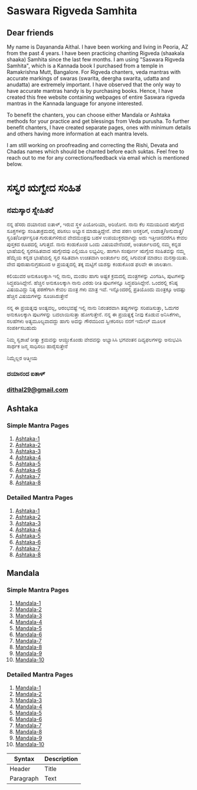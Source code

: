 # Saswara Rigveda Samhita
## Dear friends
My name is Dayananda Aithal. I have been working and living in Peoria, AZ from the past 4 years. I have been practicing chanting Rigveda (shaakala shaaka) Samhita since the last few months.  I am using "Saswara Rigveda Samhita", which is a Kannada book I purchased from a temple in Ramakrishna Mutt, Bangalore. For Rigveda chanters, veda mantras with accurate markings of swaras (swarita, deergha swarita, udatta and anudatta) are extremely important. I have observed that the only way to have accurate mantras handy is by purchasing books. Hence, I have created this free website containing webpages of entire Saswara rigveda mantras in the Kannada language for anyone interested.

To benefit the chanters, you can choose either Mandala or Ashtaka methods for your practice and get blessings from Veda purusha. To further benefit chanters, I have created separate pages, ones with minimum details and others having more information at each mantra levels.

I am still working on proofreading and correcting the Rishi, Devata and Chadas names which should be chanted before each suktas. Feel free to reach out to me for any corrections/feedback via email which is mentioned below.

# ಸಸ್ವರ ಋಗ್ವೇದ ಸಂಹಿತ 
## ನಮಸ್ಕಾರ ಸ್ನೇಹಿತರೆ
ನನ್ನ ಹೆಸರು ದಯಾನಂದ ಐತಾಳ್, ಇರುವ ಸ್ಥಳ ಪಿಯೋರಿಯಾ, ಅರಿಜೋನ. ನಾನು ಕೆಲ ಸಮಯದಿಂದ ಋಗ್ವೇದ ಸೂಕ್ತಗಳನ್ನು ಸಂಹಿತಾಕ್ರಮದಲ್ಲಿ ಪಠಿಸಲು ಅಭ್ಯಾಸ ಮಾಡುತ್ತಿದ್ದೇನೆ.  ವೇದ ಪಠಣ ಆಸಕ್ತರಿಗೆ, ಉದಾತ್ತ/ಅನುದಾತ್ತ/ಸ್ವರಿತ/ದೀರ್ಘಸ್ವರಿತ ಗುರುತುಗಳಿರುವ ವೇದಮಂತ್ರವು ಬಹಳ ಉಪಯುಕ್ತರವಾಗಿದ್ದು ಅದು ಇತ್ತೀಚಿನವರೆಗೂ ಕೇವಲ ಪುಸ್ತಕದ ರೂಪದಲ್ಲಿ ಸಿಗುತ್ತದೆ. ನಾನು ಕಂಡುಕೊಂಡ ಒಂದು ವಿಷಯವೇನೆಂದರೆ, ಅಂತರ್ಜಾಲದಲ್ಲಿ ನಮ್ಮ ಕನ್ನಡ ಭಾಷೆಯಲ್ಲಿ ಸ್ವರಸಹಿತವಾದ ಋಗ್ವೇದವು ಎಲ್ಲಿಯೂ ಲಭ್ಯವಿಲ್ಲ. ಹಾಗಾಗಿ ಸಂಪೂರ್ಣ ಋಗ್ವೇದ ಸಂಹಿತವನ್ನು ನಮ್ಮ ಹೆಮ್ಮೆಯ ಕನ್ನಡ ಭಾಷೆಯಲ್ಲಿ ಸ್ವರ ಸಹಿತವಾಗಿ ಉಚಿತವಾಗಿ ಅಂತರ್ಜಾಲ ದಲ್ಲಿ ಸಿಗುವಂತೆ ಮಾಡಲು ಮನಸ್ಸಾಯಿತು. ವೇದ ಪುರುಷಾನುಗ್ರಹದಿಂದ ಆ ಪ್ರಯತ್ನದಲ್ಲಿ ತಕ್ಕ ಮಟ್ಟಿಗೆ ಯಶಸ್ಸು ಕಂಡುಕೊಂಡ ಫಲವೇ ಈ ಜಾಲತಾಣ.

ಕಲಿಯುವರ ಅನುಕೂಲಕ್ಕಾಗಿ ಇಲ್ಲಿ ನಾನು, ಮಂಡಲ ಹಾಗು ಅಷ್ಟಕ ಕ್ರಮದಲ್ಲಿ ಮಂತ್ರಗಳನ್ನು ವಿಂಗಡಿಸಿ, ಪುಟಗಳನ್ನು ಸಿದ್ಧಪಡಿಸಿದ್ದೇನೆ. ಹೆಚ್ಚಿನ ಅನುಕೂಲಕ್ಕಾಗಿ ನಾನು ಎರಡು ರೀತಿ ಪುಟಗಳನ್ನೂ ಸಿದ್ಧಪಡಿಸಿದ್ದೇನೆ. ಒಂದರಲ್ಲಿ ಕನಿಷ್ಠ ವಿಷಯವಿದ್ದು ನಿತ್ಯ ಪಠಣೆಗಾಗಿ ಕೇವಲ ಮಂತ್ರ ಗಳು ಮಾತ್ರ ಇವೆ. ಇನ್ನೊಂದರಲ್ಲಿ ಪ್ರತಿಯೊಂದು ಮಂತ್ರಕ್ಕೂ ಆದಷ್ಟು ಹೆಚ್ಚಿನ ವಿಷಯಗಳನ್ನು ಸೂಚಿಸಿರುತ್ತೇನೆ

ನನ್ನ ಈ ಪ್ರಯತ್ನವು ಅಂತ್ಯವಲ್ಲ, ಆರಂಭವಷ್ಟೆ ಇಲ್ಲಿ ನಾನು ನಿರಂತರವಾಗಿ ತಪ್ಪುಗಳನ್ನು ಸರಿಪಡಿಸುತ್ತಾ,  ಓದುಗರ ಅನುಕೂಲಕ್ಕಾಗಿ ಪುಟಗಳನ್ನು ಬದಲಾಯಿಸುತ್ತಾ ಹೋಗುತ್ತೇನೆ. ನನ್ನ ಈ ಪ್ರಯತ್ನಕ್ಕೆ ನೀವು ಕೊಡುವ ಅನಿಸಿಕೆಗಳು, ಸಲಹೆಗಳು ಅತ್ಯಮೂಲ್ಯವಾದದ್ದು ಹಾಗು ಅದನ್ನು ಗೌರವದಿಂದ ಸ್ವೀಕರಿಸಲು ನನಗೆ ಇಮೇಲ್ ಮೂಲಕ ಸಂಪರ್ಕಿಸಬಹುದು 

ನಿಮ್ಮ ಸ್ವಶಾಖೆ ರೀತ್ಯಾ ಕ್ರಮವನ್ನು ಆಯ್ದುಕೊಂಡು ವೇದವನ್ನು ಅಭ್ಯಾಸಿಸಿ ಭಗವಂತನ ದಿವ್ಯಫಲಗಳನ್ನು ಅನುಭವಿಸಿ ಸಾರ್ಥಕ ಜನ್ಮ ಸಾಧಿಸಲು ಹಾರೈಸುತ್ತೇನೆ 

ನಿಮ್ಮೆಲ್ಲರ ಆತ್ಮೀಯ 
### ದಯಾನಂದ ಐತಾಳ್ 
### dithal29@gmail.com

## Ashtaka
### Simple Mantra Pages
1. [Ashtaka-1](Kannada/Ashtaka/Ashtaka-1-kannada(Simple).html)
2. [Ashtaka-2](Kannada/Ashtaka/Ashtaka-2-kannada(Simple).html)
3. [Ashtaka-3](Kannada/Ashtaka/Ashtaka-3-kannada(Simple).html)
4. [Ashtaka-4](Kannada/Ashtaka/Ashtaka-4-kannada(Simple).html)
5. [Ashtaka-5](Kannada/Ashtaka/Ashtaka-5-kannada(Simple).html)
6. [Ashtaka-6](Kannada/Ashtaka/Ashtaka-6-kannada(Simple).html)
7. [Ashtaka-7](Kannada/Ashtaka/Ashtaka-7-kannada(Simple).html)
8. [Ashtaka-8](Kannada/Ashtaka/Ashtaka-8-kannada(Simple).html)

### Detailed Mantra Pages
1. [Ashtaka-1](Kannada/Ashtaka/Ashtaka-1-kannada(Detail).html)
2. [Ashtaka-2](Kannada/Ashtaka/Ashtaka-2-kannada(Detail).html)
3. [Ashtaka-3](Kannada/Ashtaka/Ashtaka-3-kannada(Detail).html)
4. [Ashtaka-4](Kannada/Ashtaka/Ashtaka-4-kannada(Detail).html)
5. [Ashtaka-5](Kannada/Ashtaka/Ashtaka-5-kannada(Detail).html)
6. [Ashtaka-6](Kannada/Ashtaka/Ashtaka-6-kannada(Detail).html)
7. [Ashtaka-7](Kannada/Ashtaka/Ashtaka-7-kannada(Detail).html)
8. [Ashtaka-8](Kannada/Ashtaka/Ashtaka-8-kannada(Detail).html)

		
## Mandala
### Simple  Mantra Pages
1. [Mandala-1](Kannada/Mandala/Mandala-1-kannada(Simple).html)
2. [Mandala-2](Kannada/Mandala/Mandala-2-kannada(Simple).html)
3. [Mandala-3](Kannada/Mandala/Mandala-3-kannada(Simple).html)
4. [Mandala-4](Kannada/Mandala/Mandala-4-kannada(Simple).html)
5. [Mandala-5](Kannada/Mandala/Mandala-5-kannada(Simple).html)
6. [Mandala-6](Kannada/Mandala/Mandala-6-kannada(Simple).html)
7. [Mandala-7](Kannada/Mandala/Mandala-7-kannada(Simple).html)
8. [Mandala-8](Kannada/Mandala/Mandala-8-kannada(Simple).html)
9. [Mandala-9](Kannada/Mandala/Mandala-9-kannada(Simple).html)
10. [Mandala-10](Kannada/Mandala/Mandala-10-kannada(Simple).html)
		
### Detailed  Mantra Pages
1. [Mandala-1](Kannada/Mandala/Mandala-1-kannada(Detail).html)
2. [Mandala-2](Kannada/Mandala/Mandala-2-kannada(Detail).html)
3. [Mandala-3](Kannada/Mandala/Mandala-3-kannada(Detail).html)
4. [Mandala-4](Kannada/Mandala/Mandala-4-kannada(Detail).html)
5. [Mandala-5](Kannada/Mandala/Mandala-5-kannada(Detail).html)
6. [Mandala-6](Kannada/Mandala/Mandala-6-kannada(Detail).html)
7. [Mandala-7](Kannada/Mandala/Mandala-7-kannada(Detail).html)
8. [Mandala-8](Kannada/Mandala/Mandala-8-kannada(Detail).html)
9. [Mandala-9](Kannada/Mandala/Mandala-9-kannada(Detail).html)
10. [Mandala-10](Kannada/Mandala/Mandala-10-kannada(Detail).html)

| Syntax      | Description |
| ----------- | ----------- |
| Header      | Title       |
| Paragraph   | Text        |